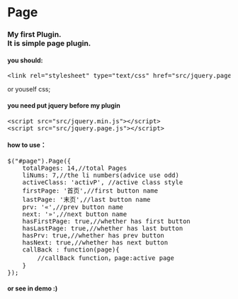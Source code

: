# <h1>Page</h1>
<h3>My first Plugin.<br />
It is simple page plugin.</h3>

<h4>you should:</h4>
<div class="highlight highlight-text-html-basic">
<pre>
&lt;<span class="pl-ent">link</span> <span class="pl-e">rel</span>=<span class="pl-s"><span class="pl-pds">"</span>stylesheet<span class="pl-pds">"</span></span> <span class="pl-e">type</span>=<span class="pl-s"><span class="pl-pds">"</span>text/css<span class="pl-pds">"</span></span> <span class="pl-e">href</span>=<span class="pl-s"><span class="pl-pds">"</span>src/jquery.page.css<span class="pl-pds">"</span></span>&gt;
</pre>
</div>
or youself css;

<h4>you need put jquery before my plugin</h4>
<div class="highlight highlight-text-html-basic">
<pre>
&lt;<span class="pl-ent">script</span> <span class="pl-e">src</span>=<span class="pl-s"><span class="pl-pds">"</span>src/jquery.min.js<span class="pl-pds">"</span></span>&gt;&lt;/<span class="pl-ent">script</span>&gt;
&lt;<span class="pl-ent">script</span> <span class="pl-e">src</span>=<span class="pl-s"><span class="pl-pds">"</span>src/jquery.page.js<span class="pl-pds">"</span></span>&gt;&lt;/<span class="pl-ent">script</span>&gt;
</pre>
</div>

<h4>how to use：</h4>
<div class="highlight highlight-text-html-basic">
<pre>
$("#page").Page({
    totalPages: 14,//total Pages
    liNums: 7,//the li numbers(advice use odd)
    activeClass: 'activP', //active class style
    firstPage: '首页',//first button name
    lastPage: '末页',//last button name
    prv: '«',//prev button name
    next: '»',//next button name
    hasFirstPage: true,//whether has first button
    hasLastPage: true,//whether has last button
    hasPrv: true,//whether has prev button
    hasNext: true,//whether has next button
    callBack : function(page){
        //callBack function，page:active page
    }
});
</pre>
</div>
<h4>or see in demo :)</h4>

